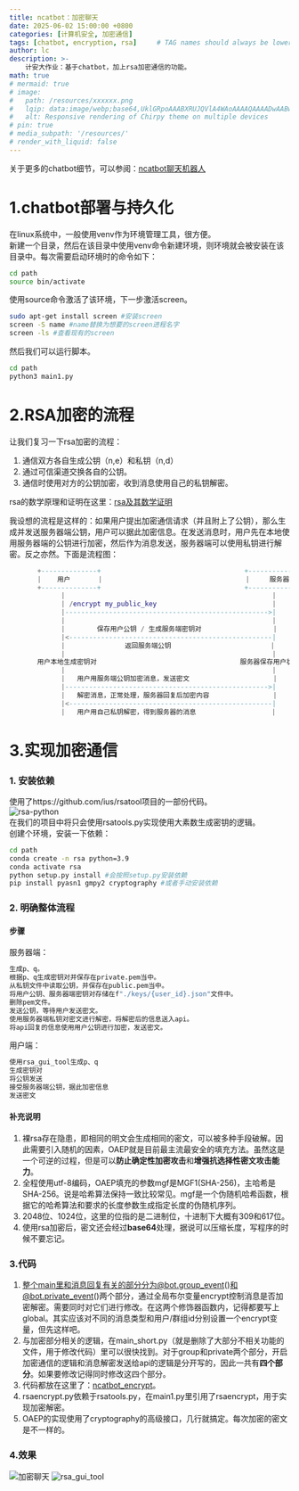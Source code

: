 ```yaml
---
title: ncatbot：加密聊天
date: 2025-06-02 15:00:00 +0800
categories: [计算机安全, 加密通信]
tags: [chatbot, encryption, rsa]     # TAG names should always be lowercase
author: lc
description: >-
    计安大作业：基于chatbot，加上rsa加密通信的功能。
math: true
# mermaid: true
# image:
#   path: /resources/xxxxxx.png
#   lqip: data:image/webp;base64,UklGRpoAAABXRUJQVlA4WAoAAAAQAAAADwAABwAAQUxQSDIAAAARL0AmbZurmr57yyIiqE8oiG0bejIYEQTgqiDA9vqnsUSI6H+oAERp2HZ65qP/VIAWAFZQOCBCAAAA8AEAnQEqEAAIAAVAfCWkAALp8sF8rgRgAP7o9FDvMCkMde9PK7euH5M1m6VWoDXf2FkP3BqV0ZYbO6NA/VFIAAAA
#   alt: Responsive rendering of Chirpy theme on multiple devices
# pin: true
# media_subpath: '/resources/'
# render_with_liquid: false
---
```

关于更多的chatbot细节，可以参阅：[ncatbot聊天机器人](https://le1zycatt.github.io/posts/ncatbot_process/)
# 1.chatbot部署与持久化
在linux系统中，一般使用venv作为环境管理工具，很方便。  
新建一个目录，然后在该目录中使用venv命令新建环境，则环境就会被安装在该目录中。每次需要启动环境时的命令如下：  
```bash
cd path
source bin/activate
```
使用source命令激活了该环境，下一步激活screen。  
```bash
sudo apt-get install screen #安装screen
screen -S name #name替换为想要的screen进程名字
screen -ls #查看现有的screen
```
然后我们可以运行脚本。
```bash
cd path
python3 main1.py
```
  
# 2.RSA加密的流程
让我们复习一下rsa加密的流程：  
1. 通信双方各自生成公钥（n,e）和私钥（n,d）
2. 通过可信渠道交换各自的公钥。
3. 通信时使用对方的公钥加密，收到消息使用自己的私钥解密。  

rsa的数学原理和证明在这里：[rsa及其数学证明](https://le1zycatt.github.io/posts/rsa_note/)

我设想的流程是这样的：如果用户提出加密通信请求（并且附上了公钥），那么生成并发送服务器端公钥，用户可以据此加密信息。在发送消息时，用户先在本地使用服务器端的公钥进行加密，然后作为消息发送，服务器端可以使用私钥进行解密。反之亦然。下面是流程图：    
```lua
       +--------------+                                    +--------------+
       |    用户       |                                    |     服务器    |
       +--------------+                                    +--------------+
             |                                                    |
             | /encrypt my_public_key                             |
             |--------------------------------------------------->|
             |                                                    |
             |        保存用户公钥 / 生成服务端密钥对                  |
             |<---------------------------------------------------|
             |               返回服务端公钥                         |
             |                                                    |
       用户本地生成密钥对                                    服务器保存用户状态
             |                                                    |
             |   用户用服务端公钥加密消息，发送密文                     |
             |--------------------------------------------------->|
             |   解密消息，正常处理，服务器回复后加密内容                |
             |<---------------------------------------------------|
             |   用户用自己私钥解密，得到服务器的消息                   |

```
# 3.实现加密通信
### 1. 安装依赖  
使用了https://github.com/ius/rsatool项目的一部份代码。   
![rsa-python](../assets/img/rsa-python.png)  
在我们的项目中将只会使用rsatools.py实现使用大素数生成密钥的逻辑。  
创建个环境，安装一下依赖：
```zsh
cd path
conda create -n rsa python=3.9
conda activate rsa
python setup.py install #会按照setup.py安装依赖
pip install pyasn1 gmpy2 cryptography #或者手动安装依赖
```
  
### 2. 明确整体流程  
#### 步骤  
服务器端：  
```bash
生成p、q。  
根据p、q生成密钥对并保存在private.pem当中。  
从私钥文件中读取公钥，并保存在public.pem当中。  
将用户公钥、服务器端密钥对存储在f"./keys/{user_id}.json"文件中。  
删除pem文件。  
发送公钥，等待用户发送密文。  
使用服务器端私钥对密文进行解密，将解密后的信息送入api。  
将api回复的信息使用用户公钥进行加密，发送密文。  
```
用户端：  
```bash
使用rsa_gui_tool生成p、q
生成密钥对
将公钥发送
接受服务器端公钥，据此加密信息
发送密文
```

#### 补充说明

1. 裸rsa存在隐患，即相同的明文会生成相同的密文，可以被多种手段破解。因此需要引入随机的因素，OAEP就是目前最主流最安全的填充方法。虽然这是一个可逆的过程，但是可以**防止确定性加密攻击**和**增强抗选择性密文攻击能力**。  
2. 全程使用utf-8编码，OAEP填充的参数mgf是MGF1(SHA-256)，主哈希是SHA-256。说是哈希算法保持一致比较常见。mgf是一个伪随机哈希函数，根据它的哈希算法和要求的长度参数生成指定长度的伪随机序列。  
3. 2048位、1024位，这里的位指的是二进制位，十进制下大概有309和617位。  
4. 使用rsa加密后，密文还会经过**base64**处理，据说可以压缩长度，写程序的时候不要忘记。  

### 3.代码  
1. 整个main里和消息回复有关的部分分为@bot.group_event()和@bot.private_event()两个部分，通过全局布尔变量encrypt控制消息是否加密解密。需要同时对它们进行修改。在这两个修饰器函数内，记得都要写上global。其实应该对不同的消息类型和用户/群组id分别设置一个encrypt变量，但先这样吧。  
2. 与加密部分相关的逻辑，在main_short.py（就是删除了大部分不相关功能的文件，用于修改代码）里可以很快找到。对于group和private两个部分，开启加密通信的逻辑和消息解密发送给api的逻辑是分开写的，因此一共有**四个部分**。如果要修改记得同时修改这四个部分。  
3. 代码都放在这里了：[ncatbot_encrypt](https://github.com/Le1zyCatt/encrypt_ncatbot)。
4. rsaencrypt.py依赖于rsatools.py，在main1.py里引用了rsaencrypt，用于实现加密解密。
5. OAEP的实现使用了cryptography的高级接口，几行就搞定。每次加密的密文是不一样的。

### 4.效果  

![加密聊天](../assets/img/加密聊天.png)
![rsa_gui_tool](../assets/img/rsa_gui_tool.png)  

<script src="https://giscus.app/client.js"
        data-repo="Le1zyCatt/le1zycatt.github.io"
        data-repo-id="R_kgDOORaJaw"
        data-category="Announcements"
        data-category-id="DIC_kwDOORaJa84Co8xd"
        data-mapping="pathname"
        data-strict="0"
        data-reactions-enabled="1"
        data-emit-metadata="0"
        data-input-position="bottom"
        data-theme="preferred_color_scheme"
        data-lang="zh-CN"
        crossorigin="anonymous"
        async>
</script>
